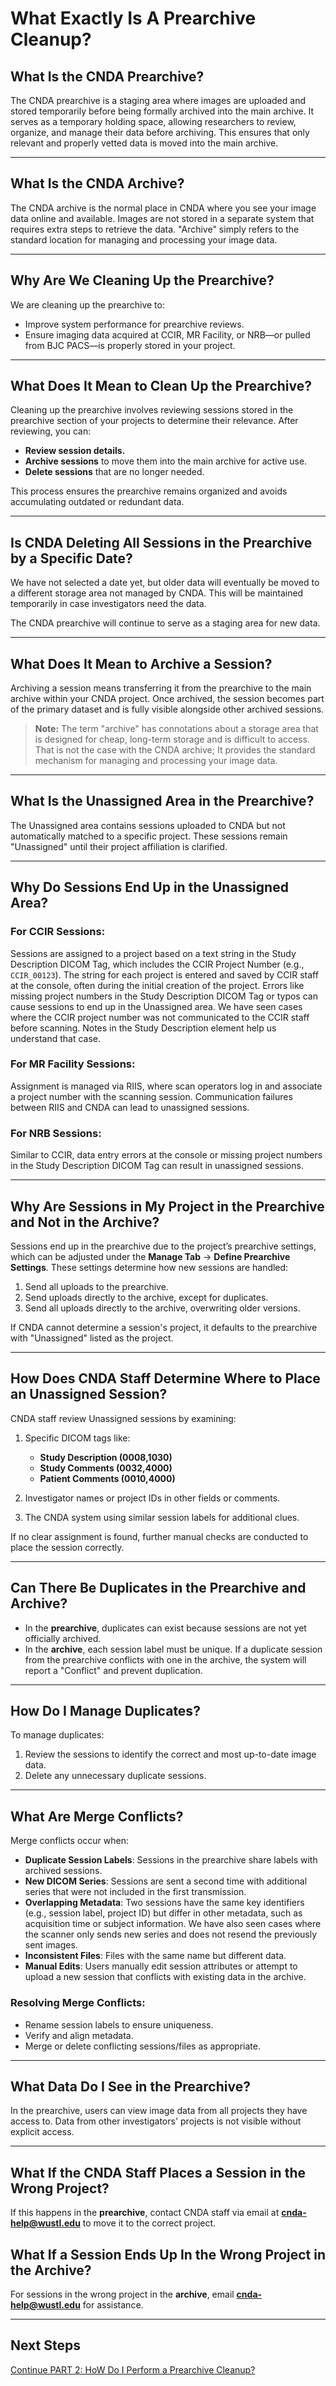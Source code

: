 # What Exactly Is A Prearchive Cleanup?

## What Is the CNDA Prearchive?

The CNDA prearchive is a staging area where images are uploaded and stored temporarily before being formally archived into the main archive. It serves as a temporary holding space, allowing researchers to review, organize, and manage their data before archiving. This ensures that only relevant and properly vetted data is moved into the main archive.

---

## What Is the CNDA Archive?

The CNDA archive is the normal place in CNDA where you see your image data online and available. Images are not stored in a separate system that requires extra steps to retrieve the data. "Archive" simply refers to the standard location for managing and processing your image data.

---

## Why Are We Cleaning Up the Prearchive?

We are cleaning up the prearchive to:

- Improve system performance for prearchive reviews.
- Ensure imaging data acquired at CCIR, MR Facility, or NRB—or pulled from BJC PACS—is properly stored in your project.

---

## What Does It Mean to Clean Up the Prearchive?

Cleaning up the prearchive involves reviewing sessions stored in the prearchive section of your projects to determine their relevance. After reviewing, you can:

- **Review session details.**
- **Archive sessions** to move them into the main archive for active use.
- **Delete sessions** that are no longer needed.

This process ensures the prearchive remains organized and avoids accumulating outdated or redundant data.

---

## Is CNDA Deleting All Sessions in the Prearchive by a Specific Date?

We have not selected a date yet, but older data will eventually be moved to a different storage area not managed by CNDA. This will be maintained temporarily in case investigators need the data.

The CNDA prearchive will continue to serve as a staging area for new data.

---

## What Does It Mean to Archive a Session?

Archiving a session means transferring it from the prearchive to the main archive within your CNDA project. Once archived, the session becomes part of the primary dataset and is fully visible alongside other archived sessions. 

> **Note:** The term "archive" has connotations about a storage area that is designed for cheap, long-term storage and is difficult to access. That is not the case with the CNDA archive; It provides the standard mechanism for managing and processing your image data.

---

## What Is the Unassigned Area in the Prearchive?

The Unassigned area contains sessions uploaded to CNDA but not automatically matched to a specific project. These sessions remain "Unassigned" until their project affiliation is clarified.

---

## Why Do Sessions End Up in the Unassigned Area?

### **For CCIR Sessions:**
Sessions are assigned to a project based on a text string in the Study Description DICOM Tag, which includes the CCIR Project Number (e.g., `CCIR_00123`). The string for each project is entered and saved by CCIR staff at the console, often during the initial creation of the project. Errors like missing project numbers in the Study Description DICOM Tag or typos can cause sessions to end up in the Unassigned area. We have seen cases where the CCIR project number was not communicated to the CCIR staff before scanning. Notes in the Study Description element help us understand that case.

### **For MR Facility Sessions:**
Assignment is managed via RIIS, where scan operators log in and associate a project number with the scanning session. Communication failures between RIIS and CNDA can lead to unassigned sessions.

### **For NRB Sessions:**
Similar to CCIR, data entry errors at the console or missing project numbers in the Study Description DICOM Tag can result in unassigned sessions.

---

## Why Are Sessions in My Project in the Prearchive and Not in the Archive?

Sessions end up in the prearchive due to the project’s prearchive settings, which can be adjusted under the **Manage Tab** → **Define Prearchive Settings**. These settings determine how new sessions are handled:

1. Send all uploads to the prearchive.
2. Send uploads directly to the archive, except for duplicates.
3. Send all uploads directly to the archive, overwriting older versions.

If CNDA cannot determine a session's project, it defaults to the prearchive with "Unassigned" listed as the project.

---

## How Does CNDA Staff Determine Where to Place an Unassigned Session?

CNDA staff review Unassigned sessions by examining:

1. Specific DICOM tags like:
   - **Study Description (0008,1030)**
   - **Study Comments (0032,4000)**
   - **Patient Comments (0010,4000)**

2. Investigator names or project IDs in other fields or comments.

3. The CNDA system using similar session labels for additional clues.

If no clear assignment is found, further manual checks are conducted to place the session correctly.

---

## Can There Be Duplicates in the Prearchive and Archive?

- In the **prearchive**, duplicates can exist because sessions are not yet officially archived.
- In the **archive**, each session label must be unique. If a duplicate session from the prearchive conflicts with one in the archive, the system will report a "Conflict" and prevent duplication.

---

## How Do I Manage Duplicates?

To manage duplicates:

1. Review the sessions to identify the correct and most up-to-date image data.
2. Delete any unnecessary duplicate sessions.

---

## What Are Merge Conflicts?

Merge conflicts occur when:

- **Duplicate Session Labels**: Sessions in the prearchive share labels with archived sessions.
- **New DICOM Series**: Sessions are sent a second time with additional series that were not included in the first transmission.
- **Overlapping Metadata**: Two sessions have the same key identifiers (e.g., session label, project ID) but differ in other metadata, such as acquisition time or subject information. We have also seen cases where the scanner only sends new series and does not resend the previously sent images.
- **Inconsistent Files**: Files with the same name but different data.
- **Manual Edits**: Users manually edit session attributes or attempt to upload a new session that conflicts with existing data in the archive.

### Resolving Merge Conflicts:

- Rename session labels to ensure uniqueness.
- Verify and align metadata.
- Merge or delete conflicting sessions/files as appropriate.

---

## What Data Do I See in the Prearchive?

In the prearchive, users can view image data from all projects they have access to. Data from other investigators' projects is not visible without explicit access.

---

## What If the CNDA Staff Places a Session in the Wrong Project?

If this happens in the **prearchive**, contact CNDA staff via email at **cnda-help@wustl.edu** to move it to the correct project.  

## What If a Session Ends Up In the Wrong Project in the Archive?
For sessions in the wrong project in the **archive**, email **cnda-help@wustl.edu** for assistance.

---

## Next Steps

[Continue PART 2: HoW Do I Perform a Prearchive Cleanup?](Prearchive_Cleanup/prearchive_cleanup_instructions.md)
